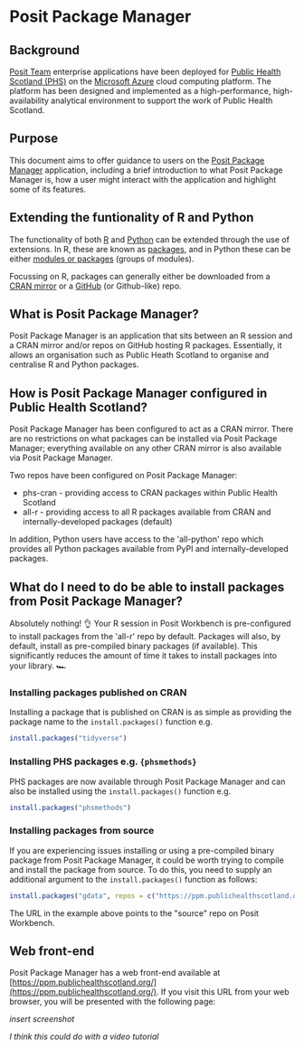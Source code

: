 # Posit Package Manager

## Background

[Posit Team](https://posit.co/products/enterprise/team/) enterprise applications have been deployed for [Public Health Scotland (PHS)](https://publichealthscotland.scot/) on the [Microsoft Azure](https://azure.microsoft.com/en-gb/) cloud computing platform. The platform has been designed and implemented as a high-performance, high-availability analytical environment to support the work of Public Health Scotland.

## Purpose

This document aims to offer guidance to users on the [Posit Package Manager](https://posit.co/products/enterprise/package-manager/) application, including a brief introduction to what Posit Package Manager is, how a user might interact with the application and highlight some of its features.

## Extending the funtionality of R and Python

The functionality of both [R](https://en.wikipedia.org/wiki/R_(programming_language)) and [Python](https://en.wikipedia.org/wiki/Python_(programming_language)) can be extended through the use of extensions.  In R, these are known as [packages](https://en.wikipedia.org/wiki/R_package), and in Python these can be either [modules or packages](https://dev.to/bowmanjd/python-module-vs-package-4m8e) (groups of modules).

Focussing on R, packages can generally either be downloaded from a [CRAN mirror](https://en.wikipedia.org/wiki/R_package#Comprehensive_R_Archive_Network_(CRAN)) or a [GitHub](https://en.wikipedia.org/wiki/GitHub) (or Github-like) repo.

## What is Posit Package Manager?

Posit Package Manager is an application that sits between an R session and a CRAN mirror and/or repos on GitHub hosting R packages.  Essentially, it allows an organisation such as Public Heath Scotland to organise and centralise R and Python packages.

## How is Posit Package Manager configured in Public Health Scotland?

Posit Package Manager has been configured to act as a CRAN mirror.  There are no restrictions on what packages can be installed via Posit Package Manager; everything available on any other CRAN mirror is also available via Posit Package Manager.

Two repos have been configured on Posit Package Manager:

* phs-cran - providing access to CRAN packages within Public Health Scotland
* all-r - providing access to all R packages available from CRAN and internally-developed packages (default)

In addition, Python users have access to the 'all-python' repo which provides all Python packages available from PyPI and internally-developed packages.

## What do I need to do be able to install packages from Posit Package Manager?

Absolutely nothing! :ok_hand:  Your R session in Posit Workbench is pre-configured to install packages from the 'all-r' repo by default.  Packages will also, by default, install as pre-compiled binary packages (if available).  This significantly reduces the amount of time it takes to install packages into your library. 🏎️

### Installing packages published on CRAN

Installing a package that is published on CRAN is as simple as providing the package name to the `install.packages()` function e.g.

```r
install.packages("tidyverse")
```

### Installing PHS packages e.g. `{phsmethods}`

PHS packages are now available through Posit Package Manager and can also be installed using the `install.packages()` function e.g.

```r
install.packages("phsmethods")
```

### Installing packages from source

If you are experiencing issues installing or using a pre-compiled binary package from Posit Package Manager, it could be worth trying to compile and install the package from source.  To do this, you need to supply an additional argument to the `install.packages()` function as follows:

```r
install.packages("gdata", repos = c("https://ppm.publichealthscotland.org/all-r/latest"))
```

The URL in the example above points to the "source" repo on Posit Workbench.

## Web front-end

Posit Package Manager has a web front-end available at [https://ppm.publichealthscotland.org/](https://ppm.publichealthscotland.org/).  If you visit this URL from your web browser, you will be presented with the following page:

_insert screenshot_

_I think this could do with a video tutorial_

